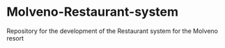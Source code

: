 # Molveno-Restaurant-system
Repository for the development of the Restaurant system for the Molveno resort

